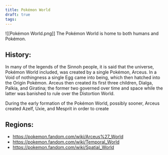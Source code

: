 ```yaml
---
title: Pokémon World
draft: true
tags:
---
```

![[Pokémon World.png]]
The Pokémon World is home to both humans and Pokémon. 

## History:
In many of the legends of the Sinnoh people, it is said that the universe, Pokémon World included, was created by a single Pokémon, Arceus. In a Void of nothingness a single Egg came into being, which then hatched into the Origin Pokémon. Arceus then created its first three children, Dialga, Palkia, and Giratina; the former two governed over time and space while the latter was banished to rule over the Distortion World. 

During the early formation of the Pokémon World, possibly sooner, Arceus created Azelf, Uxie, and Mesprit in order to create

## Regions:
- https://pokemon.fandom.com/wiki/Arceus%27_World
- https://pokemon.fandom.com/wiki/Temporal_World
- https://pokemon.fandom.com/wiki/Spatial_World